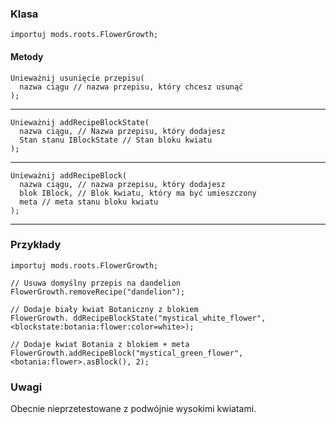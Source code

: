 ### Klasa

```zenscript
importuj mods.roots.FlowerGrowth;
```

#### Metody

```zenscript
Unieważnij usunięcie przepisu(
  nazwa ciągu // nazwa przepisu, który chcesz usunąć
);
```

* * *

```zenscript
Unieważnij addRecipeBlockState(
  nazwa ciągu, // Nazwa przepisu, który dodajesz
  Stan stanu IBlockState // Stan bloku kwiatu
);
```

* * *

```zenscript
Unieważnij addRecipeBlock(
  nazwa ciągu, // nazwa przepisu, który dodajesz
  blok IBlock, // Blok kwiatu, który ma być umieszczony
  meta // meta stanu bloku kwiatu
);
```

* * *

### Przykłady

```zenscript
importuj mods.roots.FlowerGrowth;

// Usuwa domyślny przepis na dandelion
FlowerGrowth.removeRecipe("dandelion");

// Dodaje biały kwiat Botaniczny z blokiem
FlowerGrowth. ddRecipeBlockState("mystical_white_flower", <blockstate:botania:flower:color=white>);

// Dodaje kwiat Botania z blokiem + meta
FlowerGrowth.addRecipeBlock("mystical_green_flower", <botania:flower>.asBlock(), 2);
```

### Uwagi

Obecnie nieprzetestowane z podwójnie wysokimi kwiatami.